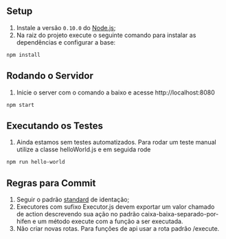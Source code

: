 
## Setup

1. Instale a versão `0.10.0` do [Node.js](https://nodejs.org);
2. Na raiz do projeto execute o seguinte comando para instalar as dependências e configurar a base:

```
npm install
```

## Rodando o Servidor
1. Inicie o server com o comando a baixo e acesse http://localhost:8080
```
npm start
```

## Executando os Testes

1. Ainda estamos sem testes automatizados. Para rodar um teste manual utilize a classe helloWorld.js e em seguida rode
```
npm run hello-world
```

## Regras para Commit

1. Seguir o padrão [standard](https://github.com/feross/standard) de identação;
2. Executores com sufixo Executor.js devem exportar um valor chamado de action descrevendo
sua ação no padrão caixa-baixa-separado-por-hifen e um método execute com a função a ser executada.
3.  Não criar novas rotas. Para funções de api usar a rota padrão /execute.
